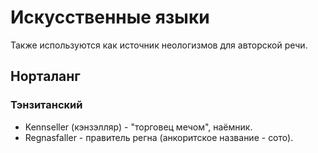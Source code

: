 # Искусственные языки
Также используются как источник неологизмов для авторской речи.
## Норталанг
### Тэнзитанский
* Kennseller (кэнзэлляр) - "торговец мечом", наёмник.
* Regnasfaller - правитель регна (анкоритское название - сото).

